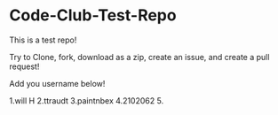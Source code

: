 # Code-Club-Test-Repo

This is a test repo!

Try to Clone, fork, download as a zip, create an issue, and create a pull request!


Add you username below!

1.will H
2.ttraudt
3.paintnbex
4.2102062
5.


